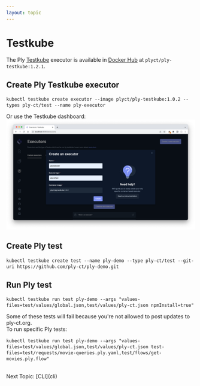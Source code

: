 ```yaml
---
layout: topic
---
```

# Testkube
The Ply [Testkube](https://testkube.io/) executor is available in [Docker Hub](https://hub.docker.com/) at `plyct/ply-testkube:1.2.1`.

## Create Ply Testkube executor
```
kubectl testkube create executor --image plyct/ply-testkube:1.0.2 --types ply-ct/test --name ply-executor
```
Or use the Testkube dashboard:
<img src="../img/testkube-exec.png" alt="Testkube Executor">

## Create Ply test
```
kubectl testkube create test --name ply-demo --type ply-ct/test --git-uri https://github.com/ply-ct/ply-demo.git
```

## Run Ply test
```
kubectl testkube run test ply-demo --args "values-files=test/values/global.json,test/values/ply-ct.json npmInstall=true"
```
Some of these tests will fail because you're not allowed to post updates to ply-ct.org.  
To run specific Ply tests:
```
kubectl testkube run test ply-demo --args "values-files=test/values/global.json,test/values/ply-ct.json test-files=test/requests/movie-queries.ply.yaml,test/flows/get-movies.ply.flow"
```

<br>
Next Topic: [CLI](cli)
